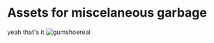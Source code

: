 # Assets for miscelaneous garbage
yeah that's it
![gumshoereal](https://user-images.githubusercontent.com/61877191/144597814-427a9468-fc07-40a5-99bf-865e29fe324d.jpg)
